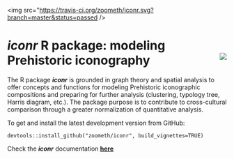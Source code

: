 <img src="https://travis-ci.org/zoometh/iconr.svg?branch=master&status=passed />
          
# ***iconr*** R package: modeling Prehistoric iconography <img src="/logo/iconr_logo.png" align="right" />

The R package ***iconr*** is grounded in graph theory and spatial analysis to offer concepts and functions for modeling Prehistoric iconographic compositions and preparing for further analysis (clustering, typology tree, Harris diagram, etc.). The package purpose is to contribute to cross-cultural comparison through a greater normalization of quantitative analysis.  

To get and install the latest development version from GitHub:

```
devtools::install_github("zoometh/iconr", build_vignettes=TRUE)
```

Check the ***iconr*** documentation [**here**](https://zoometh.github.io/iconr/vignettes/)
